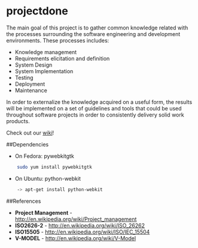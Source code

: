 # projectdone

The main goal of this project is to gather common knowledge related with the
processes surrounding the software engineering and development environments.
These processes includes:
* Knowledge management
* Requirements elicitation and definition
* System Design
* System Implementation
* Testing
* Deployment
* Maintenance

In order to externalize the knowledge acquired on a useful form, the results
will be implemented on a set of guidelines and tools that could be used
throughout software projects in order to consistently delivery solid work
products.

Check out our [wiki](https://github.com/aperico/projectdone/wiki)!

##Dependencies
* On Fedora:
pywebkitgtk
```bash
    sudo yum install pywebkitgtk
```
* On Ubuntu:
python-webkit
```bash
    -> apt-get install python-webkit
```
##References
* **Project Management** - http://en.wikipedia.org/wiki/Project_management
* **ISO2626-2** - http://en.wikipedia.org/wiki/ISO_26262
* **ISO15505** - http://en.wikipedia.org/wiki/ISO/IEC_15504
* **V-MODEL** - http://en.wikipedia.org/wiki/V-Model
